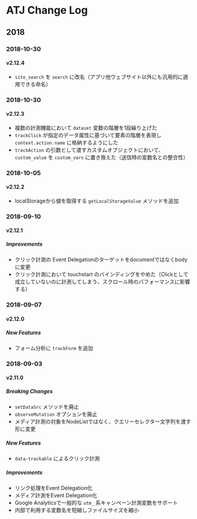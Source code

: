 # ATJ Change Log

## 2018

### 2018-10-30

#### v2.12.4

- `site_search` を `search` に改名（アプリ他ウェブサイト以外にも汎用的に適用できる命名）

### 2018-10-30

#### v2.12.3
- 複数の計測機能において `dataset` 変数の階層を1段繰り上げた
- `trackClick` が指定のデータ属性に基づいて要素の階層を表現し `context.action.name` に格納するようにした
- `trackAction` の引数として渡すカスタムオブジェクトにおいて、`custom_value` を `custom_vars` に置き換えた（送信時の変数名との整合性）

### 2018-10-05

#### v2.12.2
- localStorageから値を取得する `getLocalStorageValue` メソッドを追加

### 2018-09-10

#### v2.12.1

##### Improvements
- クリック計測の Event Delegationのターゲットをdocumentではなくbodyに変更
- クリック計測において touchstart のバインディングをやめた（Clickとして成立していないのに計測してしまう、スクロール時のパフォーマンスに影響する）

### 2018-09-07

#### v2.12.0

##### New Features
- フォーム分析に `trackForm` を追加

### 2018-09-03

#### v2.11.0

##### Breaking Changes
- `setDataSrc` メソッドを廃止
- `observeMutation` オプションを廃止
- メディア計測の対象をNodeListではなく、クエリーセレクター文字列を渡す形に変更

##### New Features
- `data-trackable` によるクリック計測

##### Improvements
- リンク処理をEvent Delegation化
- メディア計測をEvent Delegation化
- Google Analyticsで一般的な `utm_` 系キャンペーン計測変数をサポート
- 内部で利用する変数名を短縮しファイルサイズを縮小
